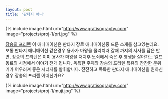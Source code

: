 ```yaml
---
layout: post
title: '판타지 애니'
---
```

{% include image.html url="http://www.gratisography.com" image="projects/proj-1/pri.jpg" %}

[장송의 프리렌](#)
이 애니매이션은 판타지 장르 애니매이션중 드문 소재를 삼고있는데요. 보통 판타지 애니매이션 같은경우 용사가 마왕을 물리치러 갈때 까지의 서사를 담은 반면, 장송의 프리렌은 이미 용사가 마왕을 처치후 노쇠해서 죽은 후 영생을 살아가는 엘프 동료의 시점에서 이야기 전개 됩니다. 독특한 주제와 장송의 프리렌 특유의 잔잔한 분위기가 어우러져 좋은 시너지를 발휘합니다. 잔잔하고 독특한 판타지 애니매이션을 원하신 경우 장송의 프리렌 어떠신가요?  

{% include image.html url="http://www.gratisography.com" image="projects/proj-1/muji.jpg" %}
